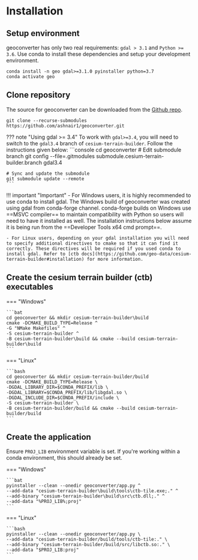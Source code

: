 <h1> Installation </h1>

## Setup environment

geoconverter has only two real requirements: `gdal > 3.1` and `Python >= 3.6`. Use conda to install these dependencies and setup your development environment.

```console
conda install -n geo gdal>=3.1.0 pyinstaller python=3.7
conda activate geo
```


## Clone repository

The source for geoconverter can be downloaded from the [Github repo](https://github.com/ashnair1/geoconverter).

```console
git clone --recurse-submodules https://github.com/ashnair1/geoconverter.git
```

??? note "Using gdal >= 3.4"
    To work with `gdal>=3.4`, you will need to switch to the `gdal3.4` branch of `cesium-terrain-builder`. Follow the instructions given below:
    ```console
    cd geoconverter
    # Edit submodule branch
    git config --file=.gitmodules submodule.cesium-terrain-builder.branch gdal3.4

    # Sync and update the submodule
    git submodule update --remote
    ```

!!! important "Important"
    - For Windows users, it is highly recommended to use conda to install gdal. The Windows build of geoconverter was created using gdal from conda-forge channel. conda-forge builds on Windows use ==MSVC compiler== to maintain compatibility with Python so users will need to have it installed as well. The installation instructions below assume it is being run from the ==Developer Tools x64 cmd prompt==.

    - For Linux users, depending on your gdal installation you will need to specify additional directives to cmake so that it can find it correctly. These directives will be required if you used conda to install gdal. Refer to [ctb docs](https://github.com/geo-data/cesium-terrain-builder#installation) for more information. 


## Create the cesium terrain builder (ctb) executables ##

=== "Windows"

    ```bat
    cd geoconverter && mkdir cesium-terrain-builder\build
    cmake -DCMAKE_BUILD_TYPE=Release ^
    -G "NMake Makefiles" ^
    -S cesium-terrain-builder ^
    -B cesium-terrain-builder\build && cmake --build cesium-terrain-builder\build
    ```

=== "Linux"

    ```bash
    cd geoconverter && mkdir cesium-terrain-builder/build
    cmake -DCMAKE_BUILD_TYPE=Release \
    -DGDAL_LIBRARY_DIR=$CONDA_PREFIX/lib \
    -DGDAL_LIBRARY=$CONDA_PREFIX/lib/libgdal.so \
    -DGDAL_INCLUDE_DIR=$CONDA_PREFIX/include \
    -S cesium-terrain-builder \
    -B cesium-terrain-builder/build && cmake --build cesium-terrain-builder/build
    ```


## Create the application ##

Ensure `PROJ_LIB` environment variable is set. If you're working within a conda environment, this should already be set.


=== "Windows"

    ```bat
    pyinstaller --clean --onedir geoconverter/app.py ^
    --add-data "cesium-terrain-builder\build\tools\ctb-tile.exe;." ^
    --add-binary "cesium-terrain-builder\build\src\ctb.dll;." ^
    --add-data "%PROJ_LIB%;proj" 
    ```

=== "Linux"

    ```bash
    pyinstaller --clean --onedir geoconverter/app.py \
    --add-data "cesium-terrain-builder/build/tools/ctb-tile:." \
    --add-binary "cesium-terrain-builder/build/src/libctb.so:." \
    --add-data "$PROJ_LIB:proj"
    ```
      

